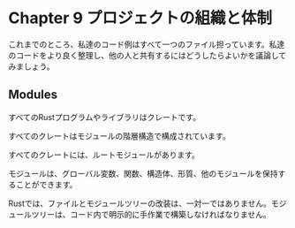 # Chapter 9 プロジェクトの組織と体制

これまでのところ、私達のコード例はすべて一つのファイル担っています。私達のコードをより良く整理し、他の人と共有するにはどうしたらよいかを議論してみましょう。

## Modules
すべてのRustプログラムやライブラリはクレートです。

すべてのクレートはモジュールの階層構造で構成されています。

すべてのクレートには、ルートモジュールがあります。

モジュールは、グローバル変数、関数、構造体、形質、他のモジュールを保持することができます。

Rustでは、ファイルとモジュールツリーの改装は、一対一ではありません。モジュールツリーは、コード内で明示的に手作業で構築しなければなりません。